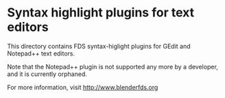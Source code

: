 # Syntax highlight plugins for text editors

This directory contains FDS syntax-higlight plugins for GEdit and Notepad++ text editors.

Note that the Notepad++ plugin is not supported any more by a developer, and it is currently orphaned.

For more information, visit http://www.blenderfds.org

